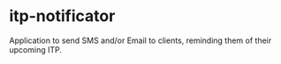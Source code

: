 # itp-notificator
Application to send SMS and/or Email to clients, reminding them of their upcoming ITP.
